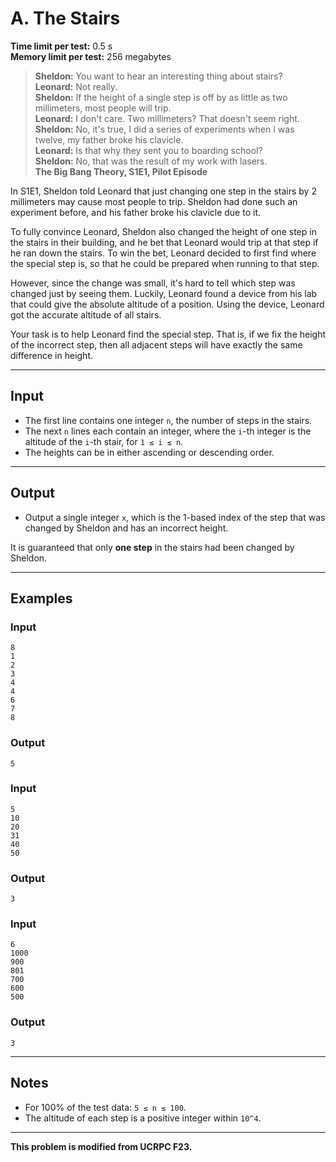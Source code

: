 
# A. The Stairs

**Time limit per test:** 0.5 s  
**Memory limit per test:** 256 megabytes

> **Sheldon:** You want to hear an interesting thing about stairs?  
> **Leonard:** Not really.  
> **Sheldon:** If the height of a single step is off by as little as two millimeters, most people will trip.  
> **Leonard:** I don't care. Two millimeters? That doesn't seem right.  
> **Sheldon:** No, it's true, I did a series of experiments when I was twelve, my father broke his clavicle.  
> **Leonard:** Is that why they sent you to boarding school?  
> **Sheldon:** No, that was the result of my work with lasers.  
> __The Big Bang Theory, S1E1, Pilot Episode__

In S1E1, Sheldon told Leonard that just changing one step in the stairs by 2 millimeters may cause most people to trip. Sheldon had done such an experiment before, and his father broke his clavicle due to it.

To fully convince Leonard, Sheldon also changed the height of one step in the stairs in their building, and he bet that Leonard would trip at that step if he ran down the stairs. To win the bet, Leonard decided to first find where the special step is, so that he could be prepared when running to that step.

However, since the change was small, it's hard to tell which step was changed just by seeing them. Luckily, Leonard found a device from his lab that could give the absolute altitude of a position. Using the device, Leonard got the accurate altitude of all stairs.

Your task is to help Leonard find the special step. That is, if we fix the height of the incorrect step, then all adjacent steps will have exactly the same difference in height.

---

## Input

- The first line contains one integer `n`, the number of steps in the stairs.
- The next `n` lines each contain an integer, where the `i`-th integer is the altitude of the `i`-th stair, for `1 ≤ i ≤ n`.
- The heights can be in either ascending or descending order.

---

## Output

- Output a single integer `x`, which is the 1-based index of the step that was changed by Sheldon and has an incorrect height.

It is guaranteed that only **one step** in the stairs had been changed by Sheldon.

---

## Examples

### Input
```
8
1
2
3
4
4
6
7
8
```
### Output
```
5
```

### Input
```
5
10
20
31
40
50
```
### Output
```
3
```

### Input
```
6
1000
900
801
700
600
500
```
### Output
```
3
```

---

## Notes

- For 100% of the test data: `5 ≤ n ≤ 100`.
- The altitude of each step is a positive integer within `10^4`.

---

**This problem is modified from UCRPC F23.**

